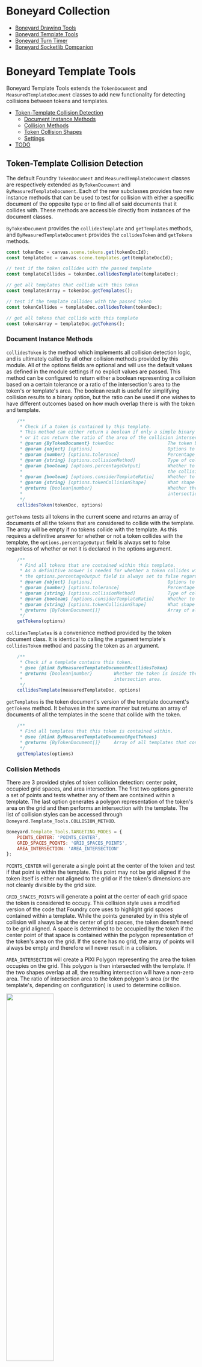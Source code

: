 # Boneyard Collection

- [Boneyard Drawing Tools](https://github.com/operation404/boneyard-drawing-tools)
- [Boneyard Template Tools](https://github.com/operation404/boneyard-template-tools)
- [Boneyard Turn Timer](https://github.com/operation404/boneyard-turn-timer)
- [Boneyard Socketlib Companion](https://github.com/operation404/boneyard-socketlib-companion)

# Boneyard Template Tools

Boneyard Template Tools extends the `TokenDocument` and `MeasuredTemplateDocument` classes to add new functionality for detecting collisions between tokens and templates.

- [Token-Template Collision Detection](#token-template-collision-detection)
  - [Document Instance Methods](#document-instance-methods)
  - [Collision Methods](#collision-methods)
  - [Token Collision Shapes](#token-collision-shapes)
  - [Settings](#settings)
- [TODO](#todo)

## Token-Template Collision Detection

The default Foundry `TokenDocument` and `MeasuredTemplateDocument` classes are respectively extended as `ByTokenDocument` and `ByMeasuredTemplateDocument`. Each of the new subclasses provides two new instance methods that can be used to test for collision with either a specific document of the opposite type or to find all of said documents that it collides with. These methods are accessible directly from instances of the document classes.

`ByTokenDocument` provides the `collidesTemplate` and `getTemplates` methods, and `ByMeasuredTemplateDocument` provides the `collidesToken` and `getTokens` methods.

```js
const tokenDoc = canvas.scene.tokens.get(tokenDocId);
const templateDoc = canvas.scene.templates.get(templateDocId);

// test if the token collides with the passed template
const templateCollides = tokenDoc.collidesTemplate(templateDoc);

// get all templates that collide with this token
const templatesArray = tokenDoc.getTemplates();

// test if the template collides with the passed token
const tokenCollides = templateDoc.collidesToken(tokenDoc);

// get all tokens that collide with this template
const tokensArray = templateDoc.getTokens();
```

### Document Instance Methods

`collidesToken` is the method which implements all collision detection logic, and is ultimately called by all other collision methods provided by this module. All of the options fields are optional and will use the default values as defined in the module settings if no explicit values are passed. This method can be configured to return either a boolean representing a collision based on a certain tolerance or a ratio of the intersection's area to the token's or template's area. The boolean result is useful for simplifying collision results to a binary option, but the ratio can be used if one wishes to have different outcomes based on how much overlap there is with the token and template.

```js
    /**
     * Check if a token is contained by this template.
     * This method can either return a boolean if only a simple binary collision result is required,
     * or it can return the ratio of the area of the collision intersection and either the token or template's area.
     * @param {ByTokenDocument} tokenDoc                    The token being tested.
     * @param {object} [options]                            Options to configure how collision is calculated.
     * @param {number} [options.tolerance]                  Percentage of overlap needed to be considered inside the template.
     * @param {string} [options.collisionMethod]            Type of collision detection method to use.
     * @param {boolean} [options.percentageOutput]          Whether to return a boolean representing the collision result or ratio of
     *                                                      the collision intersection area.
     * @param {boolean} [options.considerTemplateRatio]     Whether to account for the ratio of the intersection and template areas.
     * @param {string} [options.tokenCollisionShape]        What shape type to use for the token's collision area.
     * @returns {boolean|number}                            Whether the token is inside the template or the ratio of the collision
     *                                                      intersection area.
     */
    collidesToken(tokenDoc, options)
```

`getTokens` tests all tokens in the current scene and returns an array of documents of all the tokens that are considered to collide with the template. The array will be empty if no tokens collide with the template. As this requires a definitive answer for whether or not a token collides with the template, the `options.percentageOutput` field is always set to false regardless of whether or not it is declared in the options argument.

```js
    /**
     * Find all tokens that are contained within this template.
     * As a definitive answer is needed for whether a token collides with a template in order to populate the array,
     * the options.percentageOutput field is always set to false regardless of any default or explicitly declared value.
     * @param {object} [options]                            Options to configure how collision is calculated.
     * @param {number} [options.tolerance]                  Percentage of overlap needed to be considered inside the template.
     * @param {string} [options.collisionMethod]            Type of collision detection method to use.
     * @param {boolean} [options.considerTemplateRatio]     Whether to account for the ratio of the intersection and template areas.
     * @param {string} [options.tokenCollisionShape]        What shape type to use for the token's collision area.
     * @returns {ByTokenDocument[]}                         Array of all tokens contained within the template.
     */
    getTokens(options)
```

`collidesTemplates` is a convenience method provided by the token document class. It is identical to calling the argument template's `collidesToken` method and passing the token as an argument.

```js
    /**
     * Check if a template contains this token.
     * @see {@link ByMeasuredTemplateDocument#collidesToken}
     * @returns {boolean|number}        Whether the token is inside the template or the ratio of the collision
     *                                  intersection area.
     */
    collidesTemplate(measuredTemplateDoc, options)
```

`getTemplates` is the token document's version of the template document's `getTokens` method. It behaves in the same manner but returns an array of documents of all the templates in the scene that collide with the token.

```js
    /**
     * Find all templates that this token is contained within.
     * @see {@link ByMeasuredTemplateDocument#getTokens}
     * @returns {ByTokenDocument[]}     Array of all templates that contain the token.
     */
    getTemplates(options)
```

### Collision Methods

There are 3 provided styles of token collision detection: center point, occupied grid spaces, and area intersection. The first two options generate a set of points and tests whether any of them are contained within a template. The last option generates a polygon representation of the token's area on the grid and then performs an intersection with the template. The list of collision styles can be accessed through `Boneyard.Template_Tools.COLLISION_METHOD`.

```js
Boneyard.Template_Tools.TARGETING_MODES = {
    POINTS_CENTER: 'POINTS_CENTER',
    GRID_SPACES_POINTS: 'GRID_SPACES_POINTS',
    AREA_INTERSECTION: 'AREA_INTERSECTION'
};
```

`POINTS_CENTER` will generate a single point at the center of the token and test if that point is within the template. This point may not be grid aligned if the token itself is either not aligned to the grid or if the token's dimensions are not cleanly divisible by the grid size.

`GRID_SPACES_POINTS` will generate a point at the center of each grid space the token is considered to occupy. This collision style uses a modified version of the code that Foundry core uses to highlight grid spaces contained within a template. While the points generated by in this style of collision will always be at the center of grid spaces, the token doesn't need to be grid aligned. A space is determined to be occupied by the token if the center point of that space is contained within the polygon representation of the token's area on the grid. If the scene has no grid, the array of points will always be empty and therefore will never result in a collision.

`AREA_INTERSECTION` will create a PIXI Polygon representing the area the token occupies on the grid. This polygon is then intersected with the template. If the two shapes overlap at all, the resulting intersection will have a non-zero area. The ratio of intersection area to the token polygon's area (or the template's, depending on configuration) is used to determine collision.

<img src="https://github.com/operation404/boneyard-template-tools/blob/master/images/collision_styles_example.png?raw=true" width=50%>

This example shows the collision styles using some example tokens of a lionfolk warrior, a worg, and an angel and assuming the smallest possible tolerance value. The point at the center of the lionfolk's token is inside the template, so it would result in a collision when using the `POINTS_CENTER` collision method. The worg's center point isn't inside of the template, but the center of some of the grid spaces that the token occupies are, so it would result in a collision when using the `GRID_SPACES_POINTS` collision method. Neither the center point of the angel or any of the grid spaces the angel occupies are inside of the template. However, the collision box of the angel overlaps with the template, resulting in an intersection with a non-zero area and therefore a collision when using the `AREA_INTERSECTION` collision method.

### Token Collision Shapes

There are 2 provided ways of representing token area on the grid: rectangles and circles. When using a rectangular representation, a rectangle is generated with the same width and height of the token on the grid. When using a circle representation, the center point of the circle is set to the token's center and the radius is half of either the token width or height, whichever is larger. The circle representation uses a polygon approximation for actual collision detection. This should have no tangible effect on collision accuracy in actual play, but is mentioned for clarity. The chosen representation can impact the results of token collision when using the `GRID_SPACES_POINTS` and `AREA_INTERSECTION` collision methods.

<img src="https://github.com/operation404/boneyard-template-tools/blob/master/images/token_shape_area_intersection_example.png?raw=true" width=50%>

In this example, the token's grid area representation as a rectangle is shown in cyan and the representation as a circle is shown in purple. When using the `AREA_INTERSECTION` collision style the rectangle representation would result in a collision but the circle representation would not.

<img src="https://github.com/operation404/boneyard-template-tools/blob/master/images/token_shape_grid_spaces_example.png?raw=true" width=50%>

This example shows how the different representations of a token affects which grid spaces a token occupies with the `AREA_INTERSECTION` collision style. When representing the token's grid area as a rectangle, all of the points displayed would be contained within that rectangle and so the grid spaces they belong to are considered to be occupied by the token. When using the circle representation, the center points of the grid spaces at the corners of the token aren't contained by the circle representing the token's area on the grid. These points are marked in orange and their respective grid spaces are not considered occupied by the token, whereas the spaces represented by the cyan points would be.

## Settings

All modules settings are global and define the default behavior of collision detection.

**Collision Detection Method** sets the default collision style to use for collision detection.

**Token Collision Shape** sets the default representation for the token grid area.

**Collision Ratio Tolerance** sets the default tolerance to use for collision detection when returning a boolean. If the collision ratio is equal to or above this tolerance, the token is considered contained by the template and true is returned, otherwise false. The tolerance must be a number greater than zero, and is the smallest possible number JS can represent by default. For this value, any non-zero overlap is considered a collision.

**Return Collision Ratio** sets whether collision methods should return the collision ratio instead of a boolean. This ratio can be useful when one would want to do different things depending on how much the token overlaps with the template.

**Consider Intersection and Template Ratio** sets whether the `AREA_INTERSECTION` collision method should also account for both the ratio of the intersection and token areas and the intersection and template areas. This may be desired for cases where the area of the token is close to or greater than the area of the template. In such cases, the ratio of the intersection and token areas might be very small despite most of the template overlapping with the token. This option requests the collision methods to also calculate the ratio of the intersection and template areas, and return that if it would be greater than the intersection and token area ratio. This can be useful for where one would want a token to be considered to collide with a smaller template that mostly or completely overlaps with it.

## TODO

- [x] ~~Add proper module settings to set the default targeting mode.~~
- [x] ~~Either add new targeting modes or update the existing modes to handle targeting more accurately to the targeting mode descriptions. Any token space should actually calculate center points of grid spaces even if the token isn't properly aligned to them. Token region should actually check if the regions overlap rather than the simpler workaround of generating a dense field of points.~~
- [ ] Provide more token collision shape options. Ellipse seems like a given, potentially more irregular shapes. Also worth investigating a way to set a token to have a specific collision shape instead of using one shape representation for all collisions.
- [ ] Create a new template subclass that represents a set operation on two or more templates.
- [ ] Add functionality to live preview placing a template on the grid.
- [ ] Expand collision methods to allow for template-template collision and token-token collision.
